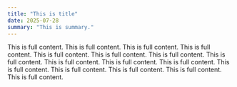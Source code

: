 ```yaml
---
title: "This is title"
date: 2025-07-28
summary: "This is summary."
---
```


This is full content. This is full content. This is full content.  This is full content. This is full content. This is full content. This is full content. This is full content. This is full content. This is full content. This is full content. This is full content. This is full content. This is full content. This is full content. This is full content. 